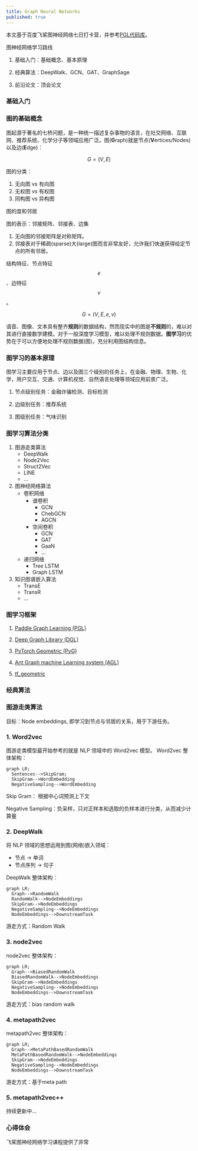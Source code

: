 ```yaml
---
title: Graph Neural Networks
published: true
---
```


本文基于百度飞桨图神经网络七日打卡营，并参考[PGL代码库](https://github.com/PaddlePaddle/PGL)。

图神经网络学习路线

1. 基础入门：基础概念、基本原理

2. 经典算法：DeepWalk、GCN、GAT、GraphSage

3. 前沿论文：顶会论文

### 基础入门

### 图的基础概念

图起源于著名的七桥问题，是一种统一描述复杂事物的语言，在社交网络、互联网、推荐系统、化学分子等领域应用广泛。图(**G**raph)就是节点(**V**ertices/Nodes)以及边(**E**dge)：

$$
G = (V, E)
$$

图的分类：
1. 无向图 vs 有向图
2. 无权图 vs 有权图
3. 同构图 vs 异构图

图的度和邻居

图的表示：邻接矩阵、邻接表、边集
1. 无向图的邻接矩阵是对称矩阵。
2. 邻接表对于稀疏(sparse)大(large)图而言非常友好，允许我们快速获得给定节点的所有邻居。

结构特征、节点特征$$e$$、边特征$$v$$。

$$
G = (V, E, e, v)
$$

语音、图像、文本具有整齐**规则**的数据结构，然而现实中的图是**不规则**的，难以对其进行直接数学建模。对于一般深度学习模型，难以处理不规则数据。**图学习**的优势在于可以方便地处理不规则数据(图)，充分利用图结构信息。
<!-- more -->

### 图学习的基本原理

图学习主要应用于节点、边以及图三个级别的任务上，在金融、物理、生物、化学，用户交互、交通、计算机视觉、自然语言处理等领域应用前景广泛。

1. 节点级别任务：金融诈骗检测、目标检测

2. 边级别任务：推荐系统
3. 图级别任务：气味识别

### 图学习算法分类

1. 图游走类算法
   - DeepWalk
   - Node2Vec
   - Struct2Vec
   - LINE
   - ...
2. 图神经网络算法
   - 卷积网络
     - 谱卷积
       - GCN
       - ChebGCN
       - AGCN
     - 空间卷积
       - GCN
       - GAT
       - GaaN
       - ...
   - 递归网络
     - Tree LSTM
     - Graph LSTM
3. 知识图谱嵌入算法
   - TransE
   - TransR
   - ...

### 图学习框架
1. [Paddle Graph Learning (PGL)](https://github.com/PaddlePaddle/PGL)

2. [Deep Graph Library (DGL)](https://github.com/dmlc/dgl)

3. [PyTorch Geometric (PyG)](https://github.com/rusty1s/pytorch_geometric)

4. [Ant Graph machine Learning system (AGL)](https://dl.acm.org/doi/pdf/10.14778/3415478.3415539)

5. [tf_geometric](https://github.com/CrawlScript/tf_geometric)

### 经典算法

### 图游走类算法
目标：Node embeddings, 即学习到节点与邻居的关系，用于下游任务。

### 1. Word2vec
图游走类模型最开始参考的就是 NLP 领域中的 Word2vec 模型。
Word2vec 整体架构：

```mermaid
graph LR;
  Sentences-->SkipGram;
  SkipGram-->WordEmbedding
  NegativeSampling-->WordEmbedding
```

Skip Gram： 根据中心词预测上下文

Negative Sampling：负采样，只对正样本和选取的负样本进行分类，从而减少计算量

### 2. DeepWalk
将 NLP 领域的思想运用到图(网络)嵌入领域：
- 节点 -> 单词
- 节点序列 -> 句子

DeepWalk 整体架构：

```mermaid
graph LR;
  Graph-->RandomWalk
  RandomWalk-->NodeEmbeddings
  SkipGram-->NodeEmbeddings
  NegativeSampling-->NodeEmbeddings
  NodeEmbeddings-->DownstreamTask
```

游走方式：Random Walk

### 3. node2vec
node2vec 整体架构：

```mermaid
graph LR;
  Graph-->BiasedRandomWalk
  BiasedRandomWalk-->NodeEmbeddings
  SkipGram-->NodeEmbeddings
  NegativeSampling-->NodeEmbeddings
  NodeEmbeddings-->DownstreamTask
```

游走方式：bias random walk

### 4. metapath2vec
metapath2vec 整体架构：

```mermaid
graph LR;
  Graph-->MetaPathBasedRandomWalk
  MetaPathBasedRandomWalk-->NodeEmbeddings
  SkipGram-->NodeEmbeddings
  NegativeSampling-->NodeEmbeddings
  NodeEmbeddings-->DownstreamTask
```

游走方式：基于meta path

### 5. metapath2vec++

持续更新中...

### 心得体会

飞桨图神经网络学习课程提供了非常